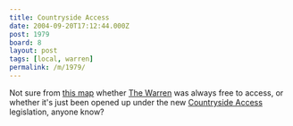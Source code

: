 ```yaml
---
title: Countryside Access
date: 2004-09-20T17:12:44.000Z
post: 1979
board: 8
layout: post
tags: [local, warren]
permalink: /m/1979/
---
```

Not sure from <a href="http://www.openaccess.gov.uk/wps/portal/!ut/p/_s.7_0_A/7_0_12H/.cmd/acd/.ar/sa.map/.pm/-/.c/6_0_9H/.ce/7_0_15H/.p/5_0_LT/.d/7#7_0_15H">this map</a> whether <a href="/wiki/warren">The Warren</a> was always free to access, or whether it's just been opened up under the new <a href="http://www.countrysideaccess.gov.uk/">Countryside Access</a> legislation, anyone know?
